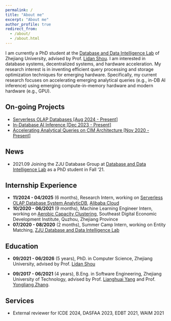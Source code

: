 ```yaml
---
permalink: /
title: "About me"
excerpt: "About me"
author_profile: true
redirect_from: 
  - /about/
  - /about.html
---
```

I am currently a PhD student at the [Database and Data Intelligence Lab](https://github.com/dilab-zju) of Zhejiang University, advised by Prof. [Lidan Shou](https://scholar.google.com/citations?user=0OlITuIAAAAJ). I am interested in database systems, decentralized systems, and hardware acceleration. My research interest is in inventing efficient query processing and storage optimization techniques for emerging hardware. Specifically, my current research focuses on accelerating emerging analytical queries (e.g., in-DB AI inference) using emerging compute-in-memory hardware and modern hardware (e.g., GPU).

<!-- ## Research

I am interested in database systems, decentralized systems, and hardware acceleration. My research interest is in inventing efficient query processing and storage optimization techniques for emerging hardware. Specifically, my current research focuses on accelerating emerging analytical queries (e.g., in-DB AI inference) using emerging compute-in-memory hardware and modern hardware (e.g., GPU). -->

<!-- My current research is focused on [Array DBMS](https://en.wikipedia.org/wiki/Array_DBMS) and Compute-in-Memory (CIM) architecture, especially on improving query execution performance on emerging hardware. -->

## On-going Projects

- [Serverless OLAP Databases [Aug 2024 - Present]](https://onefanwu.github.io/projects/serverless/)
- [In-Database AI Inference [Dec 2023 - Present]](https://onefanwu.github.io/projects/db4ai/)
- [Accelerating Analytical Queries on CIM Architecture [Nov 2020 - Present]](https://onefanwu.github.io/projects/cimdb/)

## News



- 2021.09 Joining the ZJU Database Group at [Database and Data Intelligence Lab](https://github.com/dilab-zju) as a PhD student in Fall ‘21.

<!-- I also work closely with [Ke Chen](https://scholar.google.com/citations?user=cqfBLecAAAAJ), [Huan Li](https://longaspire.github.io/), [Dawei Jiang](https://scholar.google.com/citations?user=Y2MvjeMAAAAJ) -->

<!-- ## Selected Publications -->



## Internship Experience
- **11/2024 - 04/2025** (6 months), Research Intern, working on [Serverless OLAP Database System AnalyticDB](https://www.alibabacloud.com/en/product/analyticdb-for-mysql), [Alibaba Cloud](https://www.alibabacloud.com/)
- **10/2020 - 06/2021** (9 months), Machine Learning Engineer Intern, working on [Aerobic Capacity Clustering](https://onefanwu.github.io/projects/acc/), Southeast Digital Economic Development Institute, Quzhou, Zhejiang Province
- **07/2020 - 08/2020** (2 months), Summer Camp Intern, working on Entity Matching, [ZJU Database and Data Intelligence Lab](https://github.com/dilab-zju)

## Education

- **09/2021 - 06/2026** (5 years), PhD. in Computer Science, Zhejiang University, advised by Prof. [Lidan Shou](https://scholar.google.com/citations?user=0OlITuIAAAAJ)

- **09/2017 - 06/2021** (4 years), B.Eng. in Software Engineering, Zhejiang University of Technology, advised by Prof. [Lianghuai Yang](https://www.researchgate.net/profile/Liang-Yang-39) and Prof. [Yongliang Zhang](https://ieeexplore.ieee.org/author/37599095900).


## Services

- External reviewer for ICDE 2024, DASFAA 2023, EDBT 2021, WAIM 2021
